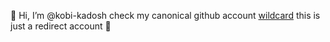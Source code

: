 👋 Hi, I’m @kobi-kadosh check my canonical github account [wildcard](https://github.com/wildcard) this is just a redirect account 🔄
